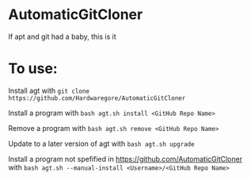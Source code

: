 # AutomaticGitCloner
If apt and git had a baby, this is it

# To use:
Install agt with `git clone https://github.com/Hardwaregore/AutomaticGitCloner`

Install a program with `bash agt.sh install <GitHub Repo Name>`

Remove a program with `bash agt.sh remove <GitHub Repo Name>`

Update to a later version of agt with `bash agt.sh upgrade`

Install a program not spefified in https://github.com/AutomaticGitCloner with `bash agt.sh --manual-install <Username>/<GitHub Repo Name>`
